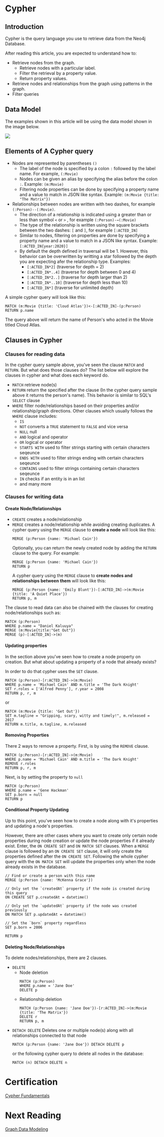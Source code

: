 # Cypher

## Introduction

Cypher is the query language you use to retrieve data from the Neo4j Database.

After reading this article, you are expected to understand how to:

- Retrieve nodes from the graph.
  - Retrieve nodes with a particular label.
  - Filter the retrieval by a property value.
  - Return property values.
- Retrieve nodes and relationships from the graph using patterns in the graph.
- Filter queries

## Data Model

The examples shown in this article will be using the data model shown in the image below.

![](https://graphacademy.neo4j.com/courses/cypher-fundamentals/1-reading/images/movie-schema.svg)

## Elements of A Cypher query

- Nodes are represented by parentheses `()`
  - The label of the node is specified by a colon `:` followed by the label name. For example, `(:Movie)`
  - Nodes can be given an alias by specifying the alias before the colon `:`. Example: `(m:Movie)`
  - Filtering node properties can be done by specifying a property name and a value to match in JSON like syntax. Example: `(m:Movie {title: "The Matrix"})`
- Relationships between nodes are written with two dashes, for example `(:Person)--(:Movie)`.
  - The direction of a relationship is indicated using a greater than or less than symbol `<` or `>` , for example `(:Person)-→(:Movie)`
  - The type of the relationship is written using the square brackets between the two dashes: `[` and `]`, for example `[:ACTED_IN]`
  - Similar to nodes, filtering on properties are done by specifying a property name and a value to match in a JSON like syntax. Example: `[:ACTED_IN{year:2020}]`
  - By default the depth defined in traversal will be 1. However, this behavior can be overwritten by writting a star followed by the depth you are expecting afer the relationship type. Examples:
    - `[:ACTED_IN*2]` (traverse for depth = 2)
    - `[:ACTED_IN*..4]` (traverse for depth between 0 and 4)
    - `[:ACTED_IN*2..]` (traverse for depth larger than 2)
    - `[:ACTED_IN*..10]` (traverse for depth less than 10)
    - `[:ACTED_IN*]`  (traverse for unlimited depth)

A simple cypher query will look like this:

```cypher
MATCH (m:Movie {title: 'Cloud Atlas'})<-[:ACTED_IN]-(p:Person)
RETURN p.name
```

The query above will return the name of Person's who acted in the Movie titled Cloud Atlas.

## Clauses in Cypher

### Clauses for reading data

In the cypher query sample above, you've seen the clause `MATCH` and `RETURN`. But what does those clauses do? The list below will explore the clauses in cypher and what does each keyword do.

- `MATCH` retrieve node(s)
- `RETURN` return the specified after the clause (In the cypher query sample above it returns the person's name). This behavior is similar to SQL's `SELECT` clause
- `WHERE` filter node/relationships based on their properties and/or relationship/graph directions. Other clauses which usually follows the `WHERE` clause includes:
  - `IS`
  - `NOT` converts a `TRUE` statement to `FALSE` and vice versa
  - `NULL` null
  - `AND` logical and operator
  - `OR` logical or operator
  - `STARTS WITH` used to filter strings starting with certain characters seqeunce
  - `ENDS WITH` used to filter strings ending with certain characters seqeunce
  - `CONTAINS` used to filter strings containing certain characters seqeunce
  - `IN` checks if an entity is in an list
  - and many more

### Clauses for writing data

#### Create Node/Relationships

- `CREATE` creates a node/relationship
- `MERGE` creates a node/relationship while avoiding creating duplicates.
   A cypher query using the `MERGE` clause to **create a node** will look like this:
   ```cypher
   MERGE (p:Person {name: 'Michael Cain'})
   ```
   Optionally, you can return the newly created node by adding the `RETURN` clause to the query. For example:
   ```cypher
   MERGE (p:Person {name: 'Michael Cain'})
   RETURN p
   ```
   A cypher query using the `MERGE` clause to **create nodes and relationships between them** will look like this:
   ```cypher
   MERGE (p:Person {name: 'Emily Blunt'})-[:ACTED_IN]->(m:Movie {title: 'A Quiet Place'})
   RETURN p, m
   ```

The clause to read data can also be chained with the clauses for creating node/relationships such as:

```cypher
MATCH (p:Person)
WHERE p.name = "Daniel Kaluuya"
MERGE (m:Movie{title:"Get Out"})
MERGE (p)-[:ACTED_IN]->(m)
```

#### Updating properties

In the section above you've seen how to create a node property on creation. But what about updating a property of a node that already exists?

In order to do that cypher uses the `SET` clause.

```cypher
MATCH (p:Person)-[r:ACTED_IN]->(m:Movie)
WHERE p.name = 'Michael Cain' AND m.title = 'The Dark Knight'
SET r.roles = ['Alfred Penny'], r.year = 2008
RETURN p, r, m
```

or

```cypher
MATCH (m:Movie {title: 'Get Out'})
SET m.tagline = "Gripping, scary, witty and timely!", m.released = 2017
RETURN m.title, m.tagline, m.released
```

#### Removing Properties

There 2 ways to remove a property. First, is by using the `REMOVE` clause.

```cypher
MATCH (p:Person)-[r:ACTED_IN]->(m:Movie)
WHERE p.name = 'Michael Cain' AND m.title = 'The Dark Knight'
REMOVE r.roles
RETURN p, r, m
```

Next, is by setting the property to `null`

```cypher
MATCH (p:Person)
WHERE p.name = 'Gene Hackman'
SET p.born = null
RETURN p
```

#### Conditional Property Updating

Up to this point, you've seen how to create a node along with it's properties and updating a node's properties. 

However, there are other cases where you want to create only certain node properties during node creation or update the node properties if it already exist. Enter, the `ON CREATE SET` and `ON MATCH SET` clauses. When a `MERGE` clause is followed by an `ON CREATE SET` clause, it will only create the properties defined after the `ON CREATE SET`. Following the whole cypher query with the `ON MATCH SET` will update the properties only when the node already exists in the database.

```cypher
// Find or create a person with this name
MERGE (p:Person {name: 'McKenna Grace'})

// Only set the `createdAt` property if the node is created during this query
ON CREATE SET p.createdAt = datetime()

// Only set the `updatedAt` property if the node was created previously
ON MATCH SET p.updatedAt = datetime()

// Set the `born` property regardless
SET p.born = 2006

RETURN p
```

#### Deleting Node/Relationships

To delete nodes/relationships, there are 2 clauses.

- `DELETE`
  - Node deletion
    ```cypher
    MATCH (p:Person)
    WHERE p.name = 'Jane Doe'
    DELETE p
    ```
  - Relationship deletion
    ```cypher
    MATCH (p:Person {name: 'Jane Doe'})-[r:ACTED_IN]->(m:Movie {title: 'The Matrix'})
    DELETE r
    RETURN p, m
    ```
- `DETACH DELETE` Deletes one or multiple node(s) along with all relationships connected to that node
  ```cypher
  MATCH (p:Person {name: 'Jane Doe'}) DETACH DELETE p
  ```
  or the following cypher query to delete all nodes in the database:
  ```cypher
  MATCH (n) DETACH DELETE n
  ```

# Certification

[Cypher Fundamentals](https://graphacademy.neo4j.com/u/0b1bed14-3f76-40ad-9442-046ec8b1274b/cypher-fundamentals)

# Next Reading

[Graph Data Modeling](checkpoint-3-graph-data-modeling.md)